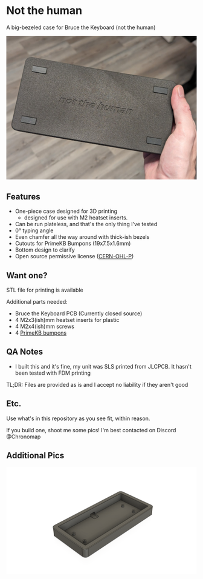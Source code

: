 # Not the human
A big-bezeled case for Bruce the Keyboard (not the human)

<img src="https://github.com/Chronomap/Not-The-Human/blob/main/Images/bruceweight.jpg" Width="600">

## Features
- One-piece case designed for 3D printing
  - designed for use with M2 heatset inserts.
- Can be run plateless, and that's the only thing I've tested
- 0° typing angle 
- Even chamfer all the way around with thick-ish bezels
- Cutouts for PrimeKB Bumpons (19x7.5x1.6mm)
- Bottom design to clarify
- Open source permissive license ([CERN-OHL-P](https://cern-ohl.web.cern.ch/home))

## Want one?

STL file for printing is available

Additional parts needed:
- Bruce the Keyboard PCB (Currently closed source)
- 4 M2x3(ish)mm heatset inserts for plastic
- 4 M2x4(ish)mm screws
- 4 [PrimeKB bumpons](https://www.primekb.com/products/bumpons)

## QA Notes
- I built this and it's fine, my unit was SLS printed from JLCPCB. It hasn't been tested with FDM printing

TL;DR: Files are provided as is and I accept no liability if they aren't good

## Etc.
Use what's in this repository as you see fit, within reason. 

If you build one, shoot me some pics! I'm best contacted on Discord @Chronomap

## Additional Pics
<img src="https://github.com/Chronomap/Not-The-Human/blob/main/Images/Bruce3D.png" Width="600">
